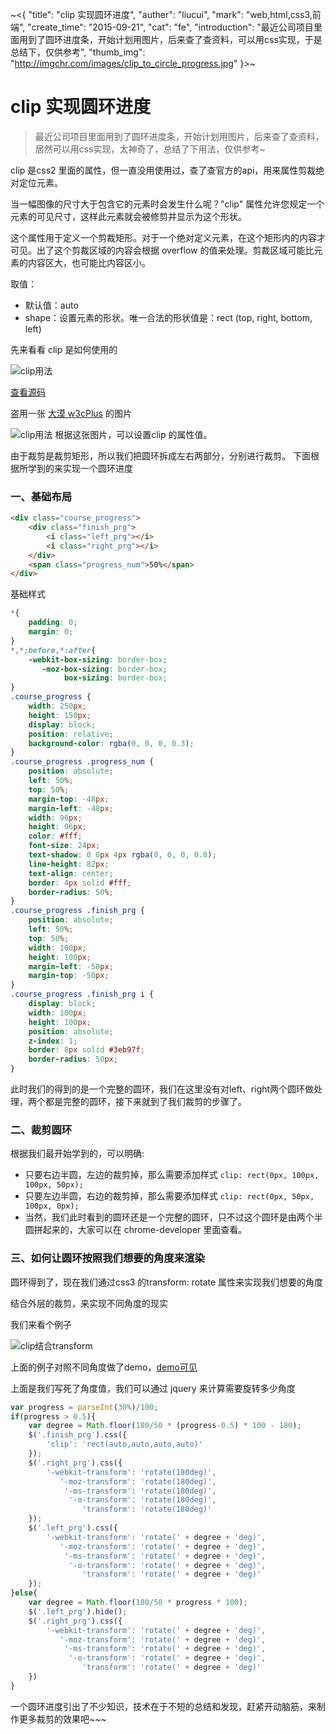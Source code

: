 ~<{
    "title": "clip 实现圆环进度",
    "auther": "liucui",
    "mark": "web,html,css3,前端",
    "create_time": "2015-09-21",
    "cat": "fe",
    "introduction": "最近公司项目里面用到了圆环进度条，开始计划用图片，后来查了查资料，可以用css实现，于是总结下，仅供参考",
    "thumb_img": "http://imgchr.com/images/clip_to_circle_progress.jpg"
}>~

# clip 实现圆环进度

> 最近公司项目里面用到了圆环进度条，开始计划用图片，后来查了查资料，居然可以用css实现，太神奇了，总结了下用法，仅供参考~

clip 是css2 里面的属性，但一直没用使用过，查了查官方的api，用来属性剪裁绝对定位元素。

当一幅图像的尺寸大于包含它的元素时会发生什么呢？"clip" 属性允许您规定一个元素的可见尺寸，这样此元素就会被修剪并显示为这个形状。

这个属性用于定义一个剪裁矩形。对于一个绝对定义元素，在这个矩形内的内容才可见。出了这个剪裁区域的内容会根据 overflow 的值来处理。剪裁区域可能比元素的内容区大，也可能比内容区小。

取值：
- 默认值：auto
- shape：设置元素的形状。唯一合法的形状值是：rect (top, right, bottom, left)

先来看看 clip 是如何使用的

![clip用法](http://imgchr.com/images/clip_bg.png)

[查看源码](/static/demo/css3-demo/clip_demo.html)

盗用一张 [大漠 w3cPlus](http://www.w3cplus.com/css3/clip.html) 的图片

![clip用法](http://imgchr.com/images/clip_bg1.jpg)
根据这张图片，可以设置clip 的属性值。

由于裁剪是裁剪矩形，所以我们把圆环拆成左右两部分，分别进行裁剪。
下面根据所学到的来实现一个圆环进度

### 一、基础布局
```html
<div class="course_progress">
	<div class="finish_prg">
		<i class="left_prg"></i>
		<i class="right_prg"></i>
	</div>
	<span class="progress_num">50%</span>
</div>
```
基础样式
```css
*{
    padding: 0;
    margin: 0;
}
*,*:before,*:after{
    -webkit-box-sizing: border-box;
       -moz-box-sizing: border-box;
            box-sizing: border-box;
}
.course_progress {
    width: 250px;
    height: 150px;
    display: block;
    position: relative;
    background-color: rgba(0, 0, 0, 0.3);
}
.course_progress .progress_num {
    position: absolute;
    left: 50%;
    top: 50%;
    margin-top: -48px;
    margin-left: -48px;
    width: 96px;
    height: 96px;
    color: #fff;
    font-size: 24px;
    text-shadow: 0 0px 4px rgba(0, 0, 0, 0.8);
    line-height: 82px;
    text-align: center;
    border: 4px solid #fff;
    border-radius: 50%;
}
.course_progress .finish_prg {
    position: absolute;
    left: 50%;
    top: 50%;
    width: 100px;
    height: 100px;
    margin-left: -50px;
    margin-top: -50px;
}
.course_progress .finish_prg i {
    display: block;
    width: 100px;
    height: 100px;
    position: absolute;
    z-index: 1;
    border: 8px solid #3eb97f;
    border-radius: 50px;
}
```
此时我们的得到的是一个完整的圆环，我们在这里没有对left、right两个圆环做处理，两个都是完整的圆环，接下来就到了我们裁剪的步骤了。

### 二、裁剪圆环

根据我们最开始学到的，可以明确:
- 只要右边半圆，左边的裁剪掉，那么需要添加样式 `clip: rect(0px, 100px, 100px, 50px);`
- 只要左边半圆，右边的裁剪掉，那么需要添加样式 `clip: rect(0px, 50px, 100px, 0px);`
- 当然，我们此时看到的圆环还是一个完整的圆环，只不过这个圆环是由两个半圆拼起来的，大家可以在 chrome-developer 里面查看。

### 三、如何让圆环按照我们想要的角度来渲染

圆环得到了，现在我们通过css3 的transform: rotate 属性来实现我们想要的角度

结合外层的裁剪，来实现不同角度的现实

我们来看个例子

![clip结合transform](http://imgchr.com/images/clip_bg2.png)

上面的例子对照不同角度做了demo，[demo可见](/static/demo/css3-demo/clip_demo2.html)

上面是我们写死了角度值，我们可以通过 jquery 来计算需要旋转多少角度

```javascript
var progress = parseInt(30%)/100;
if(progress > 0.5){
	var degree = Math.floor(180/50 * (progress-0.5) * 100 - 180);
	$('.finish_prg').css({
		'clip': 'rect(auto,auto,auto,auto)'
	});
	$('.right_prg').css({
		'-webkit-transform': 'rotate(180deg)',
           '-moz-transform': 'rotate(180deg)',
            '-ms-transform': 'rotate(180deg)',
             '-o-transform': 'rotate(180deg)',
            	'transform': 'rotate(180deg)'
	});
	$('.left_prg').css({
		'-webkit-transform': 'rotate(' + degree + 'deg)',
           '-moz-transform': 'rotate(' + degree + 'deg)',
            '-ms-transform': 'rotate(' + degree + 'deg)',
             '-o-transform': 'rotate(' + degree + 'deg)',
            	'transform': 'rotate(' + degree + 'deg)'
	});
}else{
	var degree = Math.floor(180/50 * progress * 100);
	$('.left_prg').hide();
	$('.right_prg').css({
		'-webkit-transform': 'rotate(' + degree + 'deg)',
           '-moz-transform': 'rotate(' + degree + 'deg)',
            '-ms-transform': 'rotate(' + degree + 'deg)',
             '-o-transform': 'rotate(' + degree + 'deg)',
            	'transform': 'rotate(' + degree + 'deg)'
	})
}
```

一个圆环进度引出了不少知识，技术在于不短的总结和发现，赶紧开动脑筋，来制作更多裁剪的效果吧~~~
